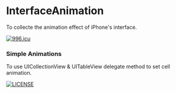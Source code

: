 # InterfaceAnimation
To collecte the animation effect of iPhone's interface.

[![996.icu](https://img.shields.io/badge/link-996.icu-red.svg)](https://996.icu)

### Simple Animations
To use UICollectionView & UITableView delegate method to set cell animation.


[![LICENSE](https://img.shields.io/badge/license-Anti%20996-blue.svg)](https://github.com/996icu/996.ICU/blob/master/LICENSE)
